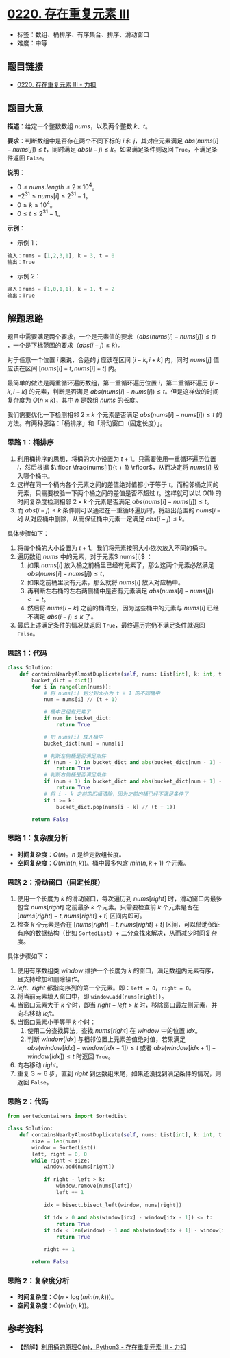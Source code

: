 # [0220. 存在重复元素 III](https://leetcode.cn/problems/contains-duplicate-iii/)

- 标签：数组、桶排序、有序集合、排序、滑动窗口
- 难度：中等

## 题目链接

- [0220. 存在重复元素 III - 力扣](https://leetcode.cn/problems/contains-duplicate-iii/)

## 题目大意

**描述**：给定一个整数数组 $nums$，以及两个整数 $k$、$t$。

**要求**：判断数组中是否存在两个不同下标的 $i$ 和 $j$，其对应元素满足 $abs(nums[i] - nums[j]) \le t$，同时满足 $abs(i - j) \le k$。如果满足条件则返回 `True`，不满足条件返回 `False`。

**说明**：

- $0 \le nums.length \le 2 \times 10^4$。
- $-2^{31} \le nums[i] \le 2^{31} - 1$。
- $0 \le k \le 10^4$。
- $0 \le t \le 2^{31} - 1$。

**示例**：

- 示例 1：

```python
输入：nums = [1,2,3,1], k = 3, t = 0
输出：True
```

- 示例 2：

```python
输入：nums = [1,0,1,1], k = 1, t = 2
输出：True
```

## 解题思路

题目中需要满足两个要求，一个是元素值的要求（$abs(nums[i] - nums[j]) \le t$） ，一个是下标范围的要求（$abs(i - j) \le k$）。

对于任意一个位置 $i$ 来说，合适的 $j$ 应该在区间 $[i - k, i + k]$ 内，同时 $nums[j]$ 值应该在区间 $[nums[i] - t, nums[i] + t]$ 内。

最简单的做法是两重循环遍历数组，第一重循环遍历位置 $i$，第二重循环遍历 $[i - k, i + k]$ 的元素，判断是否满足 $abs(nums[i] - nums[j]) \le t$。但是这样做的时间复杂度为 $O(n \times k)$，其中 $n$ 是数组 $nums$ 的长度。

我们需要优化一下检测相邻 $2 \times k$ 个元素是否满足 $abs(nums[i] - nums[j]) \le t$ 的方法。有两种思路：「桶排序」和「滑动窗口（固定长度）」。

### 思路 1：桶排序

1. 利用桶排序的思想，将桶的大小设置为 $t + 1$。只需要使用一重循环遍历位置 $i$，然后根据 $\lfloor \frac{nums[i]}{t + 1} \rfloor$，从而决定将 $nums[i]$ 放入哪个桶中。
2. 这样在同一个桶内各个元素之间的差值绝对值都小于等于 $t$。而相邻桶之间的元素，只需要校验一下两个桶之间的差值是否不超过 $t$。这样就可以以 $O(1)$ 的时间复杂度检测相邻 $2 \times k$ 个元素是否满足 $abs(nums[i] - nums[j]) \le t$。
3. 而 $abs(i - j) \le k$ 条件则可以通过在一重循环遍历时，将超出范围的 $nums[i - k]$ 从对应桶中删除，从而保证桶中元素一定满足 $abs(i - j) \le k$。

具体步骤如下：

1. 将每个桶的大小设置为 $t + 1$。我们将元素按照大小依次放入不同的桶中。
2. 遍历数组 $nums$ 中的元素，对于元素$ nums[i]$ ：
   1. 如果 $nums[i]$ 放入桶之前桶里已经有元素了，那么这两个元素必然满足 $abs(nums[i] - nums[j]) \le t$，
   2. 如果之前桶里没有元素，那么就将 $nums[i]$ 放入对应桶中。
   3. 再判断左右桶的左右两侧桶中是否有元素满足 $abs(nums[i] - nums[j]) <= t$。
   4. 然后将 $nums[i - k]$ 之前的桶清空，因为这些桶中的元素与 $nums[i]$ 已经不满足 $abs(i - j) \le k$ 了。
3. 最后上述满足条件的情况就返回 `True`，最终遍历完仍不满足条件就返回 `False`。

### 思路 1：代码

```python
class Solution:
    def containsNearbyAlmostDuplicate(self, nums: List[int], k: int, t: int) -> bool:
        bucket_dict = dict()
        for i in range(len(nums)):
            # 将 nums[i] 划分到大小为 t + 1 的不同桶中
            num = nums[i] // (t + 1)

            # 桶中已经有元素了
            if num in bucket_dict:
                return True

            # 把 nums[i] 放入桶中
            bucket_dict[num] = nums[i]

            # 判断左侧桶是否满足条件
            if (num - 1) in bucket_dict and abs(bucket_dict[num - 1] - nums[i]) <= t:
                return True
            # 判断右侧桶是否满足条件
            if (num + 1) in bucket_dict and abs(bucket_dict[num + 1] - nums[i]) <= t:
                return True
            # 将 i - k 之前的旧桶清除，因为之前的桶已经不满足条件了
            if i >= k:
                bucket_dict.pop(nums[i - k] // (t + 1))

        return False
```

### 思路 1：复杂度分析

- **时间复杂度**：$O(n)$。$n$ 是给定数组长度。
- **空间复杂度**：$O(min(n, k))$。桶中最多包含 $min(n, k + 1)$ 个元素。

### 思路 2：滑动窗口（固定长度）

1. 使用一个长度为 $k$ 的滑动窗口，每次遍历到 $nums[right]$ 时，滑动窗口内最多包含 $nums[right]$ 之前最多 $k$ 个元素。只需要检查前 $k$ 个元素是否在 $[nums[right] - t, nums[right] + t]$ 区间内即可。
2. 检查 $k$ 个元素是否在 $[nums[right] - t, nums[right] + t]$ 区间，可以借助保证有序的数据结构（比如 `SortedList`）+ 二分查找来解决，从而减少时间复杂度。

具体步骤如下：

1. 使用有序数组类 $window$ 维护一个长度为 $k$ 的窗口，满足数组内元素有序，且支持增加和删除操作。
2. $left$、$right$ 都指向序列的第一个元素。即：`left = 0`，`right = 0`。
3. 将当前元素填入窗口中，即 `window.add(nums[right])`。
4. 当窗口元素大于 $k$ 个时，即当 $right - left > k$ 时，移除窗口最左侧元素，并向右移动 $left$。
5. 当窗口元素小于等于 $k$ 个时：
   1. 使用二分查找算法，查找 $nums[right]$ 在 $window$ 中的位置 $idx$。
   2. 判断 $window[idx]$ 与相邻位置上元素差值绝对值，若果满足 $abs(window[idx] - window[idx - 1]) \le t$ 或者 $abs(window[idx + 1] - window[idx]) \le t$ 时返回 `True`。
6. 向右移动 $right$。
7. 重复 $3 \sim 6$ 步，直到 $right$ 到达数组末尾，如果还没找到满足条件的情况，则返回 `False`。

### 思路 2：代码

```python
from sortedcontainers import SortedList

class Solution:
    def containsNearbyAlmostDuplicate(self, nums: List[int], k: int, t: int) -> bool:
        size = len(nums)
        window = SortedList()
        left, right = 0, 0
        while right < size:
            window.add(nums[right])
            
            if right - left > k:
                window.remove(nums[left])
                left += 1
            
            idx = bisect.bisect_left(window, nums[right])
            
            if idx > 0 and abs(window[idx] - window[idx - 1]) <= t:
                return True
            if idx < len(window) - 1 and abs(window[idx + 1] - window[idx]) <= t:
                return True

            right += 1

        return False
```

### 思路 2：复杂度分析

- **时间复杂度**：$O(n \times \log (min(n, k)))$。
- **空间复杂度**：$O(min(n, k))$。

## 参考资料

- 【题解】[利用桶的原理O(n)，Python3 - 存在重复元素 III - 力扣](https://leetcode.cn/problems/contains-duplicate-iii/solution/li-yong-tong-de-yuan-li-onpython3-by-zhou-pen-chen/)
